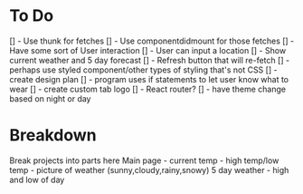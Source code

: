 # To Do
[] - Use thunk for fetches
[] - Use componentdidmount for those fetches
[] - Have some sort of User interaction
[] - User can input a location
[] - Show current weather and 5 day forecast
[] - Refresh button that will re-fetch
[] - perhaps use styled component/other types of styling that's not CSS
[] - create design plan
[] - program uses if statements to let user know what to wear
[] - create custom tab logo
[] - React router?
[] - have theme change based on night or day

# Breakdown
Break projects into parts here
Main page
    - current temp
    - high temp/low temp
    - picture of weather (sunny,cloudy,rainy,snowy)
5 day weather
    - high and low of day